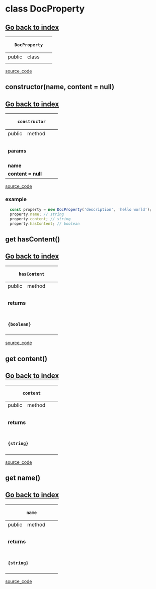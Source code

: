 
# class DocProperty 
[Go back to index](../Index.md)
---
<table>
    <thead>
        <tr>
            <th colSpan="4">
                <pre><code>DocProperty</code></pre>
            </th>
        </tr>
    </thead>
    <tbody>
        <tr>
            <td>public</td>
            <td>class</td>
            <td></td>
            <td></td>
        </tr>
        <tr>
            <td></td>
            <td></td>
            <td></td>
            <td></td>
        </tr>
            </tbody>
    <tfoot>
    </tfoot>
</table>

[source_code](../../core/doc/DocProperty.js)


## constructor(name, content = null)

[Go back to index](../Index.md)
---
<table>
    <thead>
        <tr>
            <th colSpan="4">
                <pre><code>constructor</code></pre>
            </th>
        </tr>
    </thead>
    <tbody>
        <tr>
            <td>public</td>
            <td>method</td>
            <td></td>
            <td></td>
        </tr>
        <tr>
            <td></td>
            <td></td>
            <td></td>
            <td></td>
        </tr>
        <tr v-if="params">
            <td colSpan="4">
                <h4>params</h4>
            </td>
        </tr>
        <tr>            <td colspan="2"><b>name</b></td>
            <td colspan="2"><code></code></td>
</tr><tr>            <td colspan="2"><b> content = null</b></td>
            <td colspan="2"><code></code></td>
</tr>    </tbody>
    <tfoot>
    </tfoot>
</table>

[source_code](../../core/doc/DocProperty.js)

<h3 v-if="example">example</h3>

```js
  const property = new DocProperty('description', 'hello world');
  property.name; // string
  property.content; // string
  property.hasContent; // boolean
  ```


## get hasContent()

[Go back to index](../Index.md)
---
<table>
    <thead>
        <tr>
            <th colSpan="4">
                <pre><code>hasContent</code></pre>
            </th>
        </tr>
    </thead>
    <tbody>
        <tr>
            <td>public</td>
            <td>method</td>
            <td></td>
            <td></td>
        </tr>
        <tr>
            <td></td>
            <td></td>
            <td></td>
            <td></td>
        </tr>
                <tr v-if="return">
            <td colSpan="4">
                <h4>returns</h4>
            </td>
        </tr>
        <tr v-if="return">
            <td colSpan="4">
                <h4><code>{boolean}</code></h4>
            </td>
        </tr>
    </tbody>
    <tfoot>
    </tfoot>
</table>

[source_code](../../core/doc/DocProperty.js)


## get content()

[Go back to index](../Index.md)
---
<table>
    <thead>
        <tr>
            <th colSpan="4">
                <pre><code>content</code></pre>
            </th>
        </tr>
    </thead>
    <tbody>
        <tr>
            <td>public</td>
            <td>method</td>
            <td></td>
            <td></td>
        </tr>
        <tr>
            <td></td>
            <td></td>
            <td></td>
            <td></td>
        </tr>
                <tr v-if="return">
            <td colSpan="4">
                <h4>returns</h4>
            </td>
        </tr>
        <tr v-if="return">
            <td colSpan="4">
                <h4><code>{string}</code></h4>
            </td>
        </tr>
    </tbody>
    <tfoot>
    </tfoot>
</table>

[source_code](../../core/doc/DocProperty.js)


## get name()

[Go back to index](../Index.md)
---
<table>
    <thead>
        <tr>
            <th colSpan="4">
                <pre><code>name</code></pre>
            </th>
        </tr>
    </thead>
    <tbody>
        <tr>
            <td>public</td>
            <td>method</td>
            <td></td>
            <td></td>
        </tr>
        <tr>
            <td></td>
            <td></td>
            <td></td>
            <td></td>
        </tr>
                <tr v-if="return">
            <td colSpan="4">
                <h4>returns</h4>
            </td>
        </tr>
        <tr v-if="return">
            <td colSpan="4">
                <h4><code>{string}</code></h4>
            </td>
        </tr>
    </tbody>
    <tfoot>
    </tfoot>
</table>

[source_code](../../core/doc/DocProperty.js)

